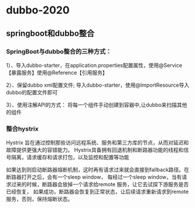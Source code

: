 # dubbo-2020

## springboot和dubbo整合

### SpringBoot与dubbo整合的三种方式：

1）、导入dubbo-starter，在application.properties配置属性，使用@Service【暴露服务】使用@Reference【引用服务】

2）、保留dubbo xml配置文件;
    导入dubbo-starter，使用@ImportResource导入dubbo的配置文件即可
    
3）、使用注解API的方式：
    将每一个组件手动创建到容器中,让dubbo来扫描其他的组件
    
### 整合hystrix

Hystrix 旨在通过控制那些访问远程系统、服务和第三方库的节点，从而对延迟和故障提供更强大的容错能力。
Hystrix具备拥有回退机制和断路器功能的线程和信号隔离，请求缓存和请求打包，以及监控和配置等功能

如果达到则启动断路器熔断机制，这时再有请求过来就会直接到fallback路径。在断路器打开之后，会有一个sleep window，
每经过一个sleep window，当有请求过来的时候，断路器会放掉一个请求给remote 服务，让它去试探下游服务是否已经恢复，
如果成功，断路器会恢复到正常状态，让后续请求重新请求到remote 服务，否则，保持熔断状态。

